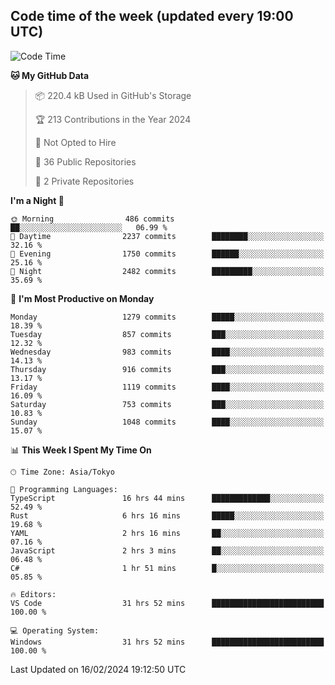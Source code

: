## Code time of the week (updated every 19:00 UTC)

<!--START_SECTION:waka-->
![Code Time](http://img.shields.io/badge/Code%20Time-2%2C659%20hrs%2042%20mins-blue)

**🐱 My GitHub Data** 

> 📦 220.4 kB Used in GitHub's Storage 
 > 
> 🏆 213 Contributions in the Year 2024
 > 
> 🚫 Not Opted to Hire
 > 
> 📜 36 Public Repositories 
 > 
> 🔑 2 Private Repositories 
 > 
**I'm a Night 🦉** 

```text
🌞 Morning                486 commits         ██░░░░░░░░░░░░░░░░░░░░░░░   06.99 % 
🌆 Daytime                2237 commits        ████████░░░░░░░░░░░░░░░░░   32.16 % 
🌃 Evening                1750 commits        ██████░░░░░░░░░░░░░░░░░░░   25.16 % 
🌙 Night                  2482 commits        █████████░░░░░░░░░░░░░░░░   35.69 % 
```
📅 **I'm Most Productive on Monday** 

```text
Monday                   1279 commits        █████░░░░░░░░░░░░░░░░░░░░   18.39 % 
Tuesday                  857 commits         ███░░░░░░░░░░░░░░░░░░░░░░   12.32 % 
Wednesday                983 commits         ████░░░░░░░░░░░░░░░░░░░░░   14.13 % 
Thursday                 916 commits         ███░░░░░░░░░░░░░░░░░░░░░░   13.17 % 
Friday                   1119 commits        ████░░░░░░░░░░░░░░░░░░░░░   16.09 % 
Saturday                 753 commits         ███░░░░░░░░░░░░░░░░░░░░░░   10.83 % 
Sunday                   1048 commits        ████░░░░░░░░░░░░░░░░░░░░░   15.07 % 
```


📊 **This Week I Spent My Time On** 

```text
🕑︎ Time Zone: Asia/Tokyo

💬 Programming Languages: 
TypeScript               16 hrs 44 mins      █████████████░░░░░░░░░░░░   52.49 % 
Rust                     6 hrs 16 mins       █████░░░░░░░░░░░░░░░░░░░░   19.68 % 
YAML                     2 hrs 16 mins       ██░░░░░░░░░░░░░░░░░░░░░░░   07.16 % 
JavaScript               2 hrs 3 mins        ██░░░░░░░░░░░░░░░░░░░░░░░   06.48 % 
C#                       1 hr 51 mins        █░░░░░░░░░░░░░░░░░░░░░░░░   05.85 % 

🔥 Editors: 
VS Code                  31 hrs 52 mins      █████████████████████████   100.00 % 

💻 Operating System: 
Windows                  31 hrs 52 mins      █████████████████████████   100.00 % 
```


 Last Updated on 16/02/2024 19:12:50 UTC
<!--END_SECTION:waka-->